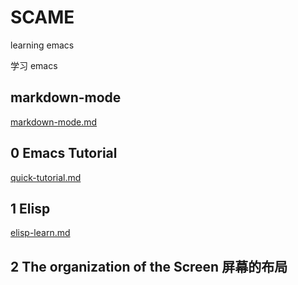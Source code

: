 # SCAME

learning emacs

学习 emacs

## markdown-mode

[markdown-mode.md](./markdown_mode.md)

## 0 Emacs Tutorial

[quick-tutorial.md](./quick_tutorial.md)

## 1 Elisp

[elisp-learn.md](./elisp_learn.md)

## 2 The organization of the Screen 屏幕的布局


